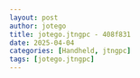 ```yaml
---
layout: post
author: jotego
title: jotego.jtngpc - 408f831
date: 2025-04-04
categories: [Handheld, jtngpc]
tags: [jotego.jtngpc]
---
```


